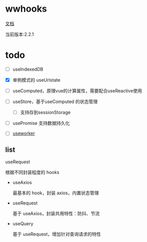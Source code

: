 # wwhooks

[文档](https://lxw15337674.github.io/ww-hooks/)

当前版本:2.2.1

# todo

- [ ] useIndexedDB
- [x] 单例模式的 useUrlstate
- [ ] useComputed，原理vue的计算属性，需要配合useReactive使用
- [ ] useStore，基于useComputed 的状态管理
  - [ ] 支持存到sessionStorage
- [ ] usePromise 支持数据持久化
- [ ] [useworker](https://juejin.cn/post/7126174907477688328)


## list

useRequest

根据不同封装程度的 hooks

- useAxios
  
  最基本的 hook，封装 axios，内置状态管理
- useRequest
  
  基于 useAxios，封装共用特性：防抖、节流
- useQuery
  
  基于 useRequest，增加针对查询请求的特性
